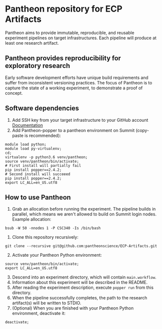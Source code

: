 # Pantheon repository for ECP Artifacts
Pantheon aims to provide immutable, reproducible, and reusable experiment pipelines on target infrastructures. Each pipeline will produce at least one research artifact.
 
## Pantheon provides reproducibility for exploratory research
Early software development efforts have unique build requirements and suffer from inconsistent versioning practices. The focus of Pantheon is to capture the state of a working experiment, to demonstrate a proof of concept. 

## Software dependencies
1. Add SSH key from your target infrastructure to your GitHub account [Documentation](https://help.github.com/en/articles/adding-a-new-ssh-key-to-your-github-account)
2. Add Pantheon-popper to a pantheon environment on Summit (copy-paste is recommended):
```
module load python;
module load py-virtualenv;
cd;
virtualenv -p python3.6 venv/pantheon;
source venv/pantheon/bin/activate;
# First install will partially fail
pip install popper==2.4.2;
# Second install will succeeed
pip install popper==2.4.2;
export LC_ALL=en_US.utf8
```

## How to use Pantheon
1. Grab an allocation before running the experiment. The pipeline builds in parallel, which means we aren't allowed to build on Summit login nodes. Example allocation:
```
bsub -W 50 -nnodes 1 -P CSC340 -Is /bin/bash
```
1. Clone this repository recursively:
```
git clone --recursive git@github.com:pantheonscience/ECP-Artifacts.git
```
2. Activate your Pantheon Python environment:
```
source venv/pantheon/bin/activate;
export LC_ALL=en_US.utf8
```
3. Descend into an experiment directory, which will contain `main.workflow`.
4. Information about this experiment will be described in the README.
5. After reading the experiment description, execute `popper run` from this directory.
6. When the pipeline successfully completes, the path to the research artifact(s) will be written to STDIO.
7. (Optional) When you are finished with your Pantheon Python environment, deactivate it:
```
deactivate;
```

